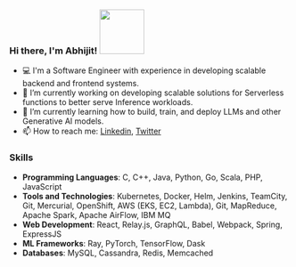 ### Hi there, I'm Abhijit! <img src="https://media.giphy.com/media/Wj7lNjMNDxSmc/giphy.gif" width="80" ></img>



- 💻 I'm a Software Engineer with experience in developing scalable backend and frontend systems.
- 🔭 I’m currently working on developing scalable solutions for Serverless functions to better serve Inference workloads.
- 🌱 I’m currently learning how to build, train, and deploy LLMs and other Generative AI models.
- 📫 How to reach me: [Linkedin](https://www.linkedin.com/in/tripabhi/), [Twitter](https://twitter.com/AbhijitTripath1)


### Skills
- **Programming Languages**: C, C++, Java, Python, Go, Scala, PHP, JavaScript
- **Tools and Technologies**: Kubernetes, Docker, Helm, Jenkins, TeamCity, Git, Mercurial, OpenShift, AWS (EKS, EC2, Lambda), Git, MapReduce, Apache Spark, Apache AirFlow, IBM MQ
- **Web Development**: React, Relay.js, GraphQL, Babel, Webpack, Spring, ExpressJS
- **ML Frameworks**: Ray, PyTorch, TensorFlow, Dask
- **Databases**: MySQL, Cassandra, Redis, Memcached
